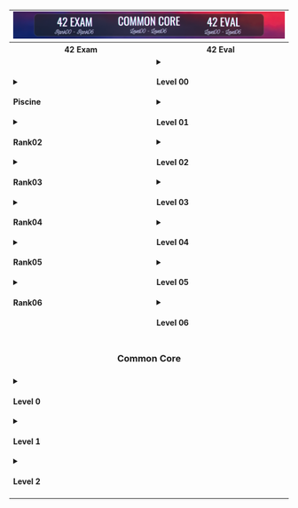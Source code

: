 <table>
  <!-- Ligne 1 : Image en haut sur 2 colonnes -->
  <tr>
    <td colspan="2" style="text-align: center;">
      <img src="images/42.png" alt="42" style="border: none;">
    </td>
  </tr>
  <!-- Ligne 2 : Titres des colonnes -->
  <tr>
    <th style="text-align: center;">42 Exam</th>
    <th style="text-align: center;">42 Eval</th>
  </tr>
  <!-- Ligne 3 : Menus déroulants pour chaque colonne -->
  <tr>
    <!-- Colonne de gauche : 42 Exam (menus Rank) -->
    <td>
        <details>
        <summary><h4>Piscine</h4></summary>
        [Repo à venir]
      </details>
      <details>
        <summary><h4>Rank02</h4></summary>
        [Repo à venir]
      </details>
      <details>
        <summary><h4>Rank03</h4></summary>
        [Repo à venir]
      </details>
      <details>
        <summary><h4>Rank04</h4></summary>
        [Repo à venir]
      </details>
      <details>
        <summary><h4>Rank05</h4></summary>
        [Repo à venir]
      </details>
      <details>
        <summary><h4>Rank06</h4></summary>
        [Repo à venir]
      </details>
    </td>
    <!-- Colonne de droite : 42 Eval (menus Level) -->
    <td>
      <details>
        <summary><h4>Level 00</h4></summary>
        [Lien à venir]
      </details>
      <details>
        <summary><h4>Level 01</h4></summary>
        [Lien à venir]
      </details>
      <details>
        <summary><h4>Level 02</h4></summary>
        [Lien à venir]
      </details>
      <details>
        <summary><h4>Level 03</h4></summary>
        [Lien à venir]
      </details>
      <details>
        <summary><h4>Level 04</h4></summary>
        [Lien à venir]
      </details>
      <details>
        <summary><h4>Level 05</h4></summary>
        [Lien à venir]
      </details>
      <details>
        <summary><h4>Level 06</h4></summary>
        [Lien à venir]
      </details>
    </td>
  </tr>
  <tr>
    <td colspan="2" style="text-align: center;">
      <h3>Common Core</h3>
    </td>
  </tr>
  <tr>
    <td colspan="2">
      <div markdown="1">
<details>
<summary><h4>Level 0</h4></summary>

| <a href="https://github.com/MatthieuGillieron/libft"><img src="images/libft.png" alt="Libft" style="border: none;"></a> |
|:-----------------------------------:|
</details>

<details>
<summary><h4>Level 1</h4></summary>

| [![Ft_printf](images/ft_printf.png)](https://github.com/MatthieuGillieron/ft_printf) | [![Get_Next_Line](images/gnl.png)](https://github.com/MatthieuGillieron/get_next_line) | [![Born2beroot](images/b2r.png)](https://github.com/MatthieuGillieron/born2beroot) |
|:-----------------------------------:|:--------------------------------------:|:---------------------------------------:|
</details>

<details>
<summary><h4>Level 2</h4></summary>

| [![So_Long](images/so_long.png)](https://github.com/MatthieuGillieron/ft_printf) | [![Minitalk](images/mini.png)](https://github.com/MatthieuGillieron/minitalk) | [![Push_Swap](images/push.png)](https://github.com/MatthieuGillieron/push_swap) |
|:-----------------------------------:|:--------------------------------------:|:---------------------------------------:|
</details>
      </div>
    </td>
  </tr>
</table>
